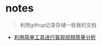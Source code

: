 # notes
> 利用githup记录存储一些我的文档

* [利用简单工具进行客观视频质量分析](https://github.com/shenhailuanma/notes/blob/master/docs/20160712-videotools.md)
